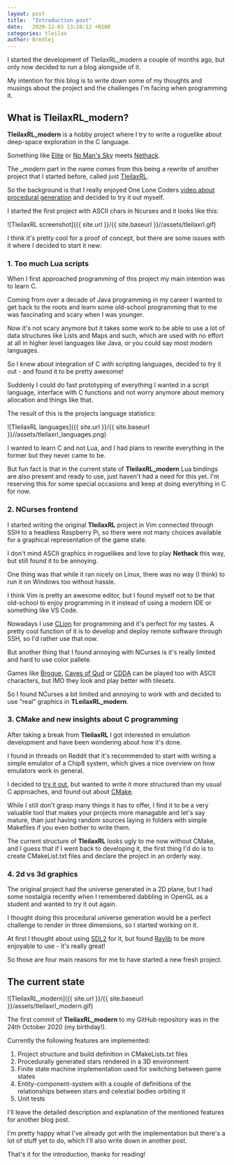 ```yaml
---
layout: post
title:  "Introduction post"
date:   2020-12-03 13:28:12 +0100
categories: tleilax
author: Bredlej
---
```

I started the development of TleilaxRL_modern a couple of months ago, but only now decided to run a blog alongside of it.

My intention for this blog is to write down some of my thoughts and musings about the project and the challenges 
I'm facing when programming it.

## What is TleilaxRL_modern?

**TleilaxRL_modern** is a hobby project where I try to write a roguelike 
about deep-space exploration in the C language. 

Something like [Elite](https://en.wikipedia.org/wiki/Elite_(video_game) "Elite (Wikipedia)") 
or [No Man's Sky](https://en.wikipedia.org/wiki/No_Man%27s_Sky "No Man's Sky (Wikipedia)") 
meets [Nethack](https://en.wikipedia.org/wiki/NetHack "Nethack (Wikipedia)"). 

The *_modern* part in the name comes from this being a rewrite of another project that I started before, 
called just [TleilaxRL](https://github.com/bredlej/TleilaxRL).

So the background is that I really enjoyed 
One Lone Coders [video about procedural generation](https://www.youtube.com/watch?v=ZZY9YE7rZJw) and decided to try it out myself.

I started the first project with ASCII chars in Ncurses and it looks like this:

![TleilaxRL screenshot]({{ site.url }}/{{ site.baseurl }}//assets/tleilaxrl.gif)

I think it's pretty cool for a proof of concept, but there are some issues with it where I decided to start it new:

### 1. Too much Lua scripts

When I first approached programming of this project my main intention was to learn C. 

Coming from over a decade of Java programming in my career I wanted to get back to the roots and learn some old-school programming
that to me was fascinating and scary when I was younger.

Now it's not scary anymore but it takes some work to be able to use a lot of data structures like Lists and Maps and such, 
which are used with no effort at all in higher level languages like Java, or you could say most modern languages.

So I knew about integration of C with scripting languages, decided to try it out - and found it to be pretty awesome!

Suddenly I could do fast prototyping of everything I wanted in a script language, interface with C functions and not
worry anymore about memory allocation and things like that.

The result of this is the projects language statistics:

![TleilaxRL languages]({{ site.url }}/{{ site.baseurl }}//assets/tleilaxrl_languages.png)

I wanted to learn C and not Lua, and I had plans to rewrite everything in the former but they never came to be.

But fun fact is that in the current state of **TleilaxRL_modern** Lua bindings are also present and ready to use, just 
haven't had a need for this yet. I'm reserving this for some special occasions and keep at doing everything in C for now.

### 2. NCurses frontend

I started writing the original **TleilaxRL** project in Vim connected through SSH to a headless Raspberry Pi,
so there were not many choices available for a graphical representation of the game state.

I don't mind ASCII graphics in roguelikes and love to play **Nethack** this way, but still found it to be annoying.

One thing was that while it ran nicely on Linux, there was no way (I think) to run it on Windows too without hassle.

I think Vim is pretty an awesome editor, but I found myself not to be that old-school to enjoy programming in it 
instead of using a modern IDE or something like VS Code.

Nowadays I use [CLion](https://www.jetbrains.com/clion/ "CLion") for programming and it's perfect for my tastes. 
A pretty cool function of it is to develop and deploy remote software through SSH, so I'd rather use that now.

But another thing that I found annoying with NCurses is it's really limited and hard to use color pallete.

Games like [Brogue](https://en.wikipedia.org/wiki/Brogue_(video_game)), [Caves of Qud](https://www.cavesofqud.com/) 
or [CDDA](https://cataclysmdda.org/) can be played too with ASCII characters, but IMO they look and play better with 
tilesets.

So I found NCurses a bit limited and annoying to work with and decided to use "real" graphics in **TLeilaxRL_modern**.

### 3. CMake and new insights about C programming

After taking a break from **TleilaxRL** I got interested in emulation development and have been wondering about how 
it's done. 

I found in threads on Reddit that it's recommended to start with writing a simple emulator of a Chip8 system, which gives 
a nice overview on how emulators work in general.

I decided to [try it out](https://github.com/bredlej/chip8-emu), but wanted to write it more structured than my usual C 
approaches, and found out about [CMake](https://cmake.org/).

While I still don't grasp many things it has to offer, I find it to be a very valuable tool that makes your projects 
more managable and let's say mature, than just having random sources laying in folders with simple Makefiles if you even 
bother to write them.

The current structure of **TleilaxRL** looks ugly to me now without CMake, and I guess that if I went back to developing it,
the first thing I'd do is to create CMakeList.txt files and declare the project in an orderly way.

### 4. 2d vs 3d graphics

The original project had the universe generated in a 2D plane, but I had some nostalgia recently when I remembered dabbling
in OpenGL as a student and wanted to try it out again.

I thought doing this procedural universe generation would be a perfect challenge to render in three dimensions, 
so I started working on it.

At first I thought about using [SDL2](https://www.libsdl.org/index.php) for it, 
but found [Raylib](https://www.libsdl.org/index.php) to be more enjoyable to use - it's really great!


So those are four main reasons for me to have started a new fresh project.

## The current state

![TleilaxRL_modern]({{ site.url }}/{{ site.baseurl }}/assets/tleilaxrl_modern.gif)

The first commit of **TleilaxRL_modern** to my GitHub repository was in the 24th October 2020 (my birthday!).

Currently the following features are implemented:

1. Project structure and build definition in CMakeLists.txt files
2. Procedurally generated stars rendered in a 3D environment
3. Finite state machine implementation used for switching between game states
4. Entity-component-system with a couple of definitions of the relationships between stars and celestial bodies orbiting it
5. Unit tests

I'll leave the detailed description and explanation of the mentioned features for another blog post.

I'm pretty happy what I've already got with the implementation but there's a lot of stuff yet to do, which I'll also 
write down in another post.

That's it for the introduction, thanks for reading!